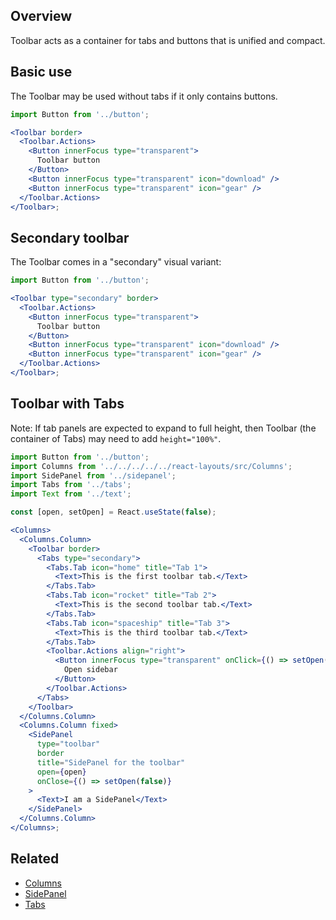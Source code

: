 ## Overview

Toolbar acts as a container for tabs and buttons that is unified and compact.

## Basic use

The Toolbar may be used without tabs if it only contains buttons.

```jsx
import Button from '../button';

<Toolbar border>
  <Toolbar.Actions>
    <Button innerFocus type="transparent">
      Toolbar button
    </Button>
    <Button innerFocus type="transparent" icon="download" />
    <Button innerFocus type="transparent" icon="gear" />
  </Toolbar.Actions>
</Toolbar>;
```

## Secondary toolbar

The Toolbar comes in a "secondary" visual variant:

```jsx
import Button from '../button';

<Toolbar type="secondary" border>
  <Toolbar.Actions>
    <Button innerFocus type="transparent">
      Toolbar button
    </Button>
    <Button innerFocus type="transparent" icon="download" />
    <Button innerFocus type="transparent" icon="gear" />
  </Toolbar.Actions>
</Toolbar>;
```

## Toolbar with Tabs

Note: If tab panels are expected to expand to full height, then Toolbar (the
container of Tabs) may need to add `height="100%"`.

```jsx
import Button from '../button';
import Columns from '../../../../../react-layouts/src/Columns';
import SidePanel from '../sidepanel';
import Tabs from '../tabs';
import Text from '../text';

const [open, setOpen] = React.useState(false);

<Columns>
  <Columns.Column>
    <Toolbar border>
      <Tabs type="secondary">
        <Tabs.Tab icon="home" title="Tab 1">
          <Text>This is the first toolbar tab.</Text>
        </Tabs.Tab>
        <Tabs.Tab icon="rocket" title="Tab 2">
          <Text>This is the second toolbar tab.</Text>
        </Tabs.Tab>
        <Tabs.Tab icon="spaceship" title="Tab 3">
          <Text>This is the third toolbar tab.</Text>
        </Tabs.Tab>
        <Toolbar.Actions align="right">
          <Button innerFocus type="transparent" onClick={() => setOpen(true)}>
            Open sidebar
          </Button>
        </Toolbar.Actions>
      </Tabs>
    </Toolbar>
  </Columns.Column>
  <Columns.Column fixed>
    <SidePanel
      type="toolbar"
      border
      title="SidePanel for the toolbar"
      open={open}
      onClose={() => setOpen(false)}
    >
      <Text>I am a SidePanel</Text>
    </SidePanel>
  </Columns.Column>
</Columns>;
```

## Related

- [Columns](#/React%20Layouts/Columns)
- [SidePanel](#/React%20Components/SidePanel)
- [Tabs](#/React%20Components/Tabs)
